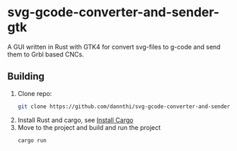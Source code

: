 # svg-gcode-converter-and-sender-gtk
A GUI written in Rust with GTK4 for convert svg-files to g-code and send them to Grbl based CNCs.

## Building
1. Clone repo:
   ```bash
   git clone https://github.com/dannthi/svg-gcode-converter-and-sender-gtk
   ```
3. Install Rust and cargo, see [Install Cargo](https://doc.rust-lang.org/cargo/getting-started/installation.html)
4. Move to the project and build and run the project
   ```bash
   cargo run
   ```
